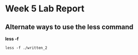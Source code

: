 # Week 5 Lab Report

## Alternate ways to use the less command

**less -f**

```
less -f ./written_2
```
